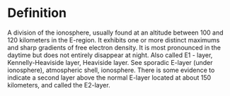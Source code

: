 # Definition

A division of the ionosphere, usually found at an altitude between 100
and 120 kilometers in the E-region. It exhibits one or more distinct
maximums and sharp gradients of free electron density. It is most
pronounced in the daytime but does not entirely disappear at night. Also
called E1 - layer, Kennelly-Heaviside layer, Heaviside layer. See
sporadic E-layer (under ionosphere), atmospheric shell, ionosphere.
There is some evidence to indicate a second layer above the normal
E-layer located at about 150 kilometers, and called the E2-layer.
